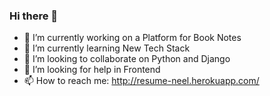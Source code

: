 ### Hi there 👋


- 🔭 I’m currently working on a Platform for Book Notes
- 🌱 I’m currently learning New Tech Stack
- 👯 I’m looking to collaborate on Python and Django
- 🤔 I’m looking for help in Frontend
- 📫 How to reach me: http://resume-neel.herokuapp.com/


